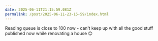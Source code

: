 ```yaml
---
date: 2025-06-11T21:15:59.081Z
permalink: /post/2025-06-11-23-15-59/index.html
---
```


Reading queue is close to 100 now - can't keep up with all the good stuff published now while renovating a house 😊 